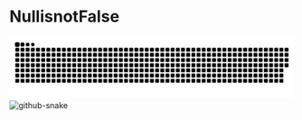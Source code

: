 ﻿# NullisnotFalse
![snake gif](https://github.com/NullisnotFalse/NullisnotFalse/blob/output/github-contribution-grid-snake.svg)
<picture>
  <source media="(prefers-color-scheme: dark)" srcset="github-snake-dark.svg" />
  <source media="(prefers-color-scheme: light)" srcset="github-snake.svg" />
  <img alt="github-snake" src="github-snake.svg" />
</picture>
